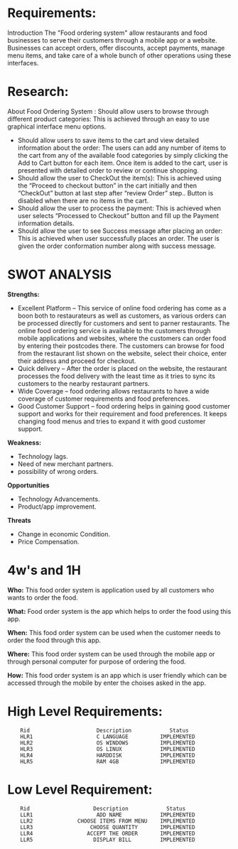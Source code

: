 # Requirements:

Introduction The "Food ordering system" allow restaurants and food businesses to serve their customers through a mobile app or a website. Businesses can accept orders, offer discounts, accept payments, manage menu items, and take care of a whole bunch of other operations using these interfaces.

# Research:

About Food Ordering System :
Should allow users to browse through different product categories: This is achieved through
an easy to use graphical interface menu options.
-  Should allow users to save items to the cart and view detailed information about the order:
The users can add any number of items to the cart from any of the available food categories by
simply clicking the Add to Cart button for each item. Once item is added to the cart, user is
presented with detailed order to review or continue shopping.
- Should allow the user to CheckOut the item(s): This is achieved using the “Proceed to checkout
button” in the cart initially and then “CheckOut” button at last step after “review Order” step..
Button is disabled when there are no items in the cart.
- Should allow the user to process the payment: This is achieved when user selects “Processed to
Checkout” button and fill up the Payment information details.
-  Should allow the user to see Success message after placing an order: This is achieved when
user successfully places an order. The user is given the order conformation number along with
success message.

# SWOT ANALYSIS

**Strengths:**
- Excellent Platform – This service of online food ordering has come as a boon both to restaurateurs as well as customers, as various orders can be processed directly for customers and sent to parner restaurants. The online food ordering service is available to the customers through mobile applications and websites, where the customers can order food by entering their postcodes there. The customers can browse for food from the restaurant list shown on the website, select their choice, enter their address and proceed for checkout.
- Quick delivery – After the order is placed on the website, the restaurant processes the food delivery with the least time as it tries to sync its customers to the nearby restaurant partners.
- Wide Coverage –  food ordering allows restaurants to have a wide coverage of customer requirements and food preferences.
- Good Customer Support –  food ordering helps in gaining good customer support and works for their requirement and food preferences. It keeps changing food menus and tries to expand it with good customer support.

 **Weakness:**
- Technology lags.
- Need of new merchant partners.
- possibility of wrong orders.

 **Opportunities**
- Technology Advancements.
- Product/app improvement.

**Threats**
- Change in economic Condition.
- Price Compensation.

# 4w's and 1H

**Who:**
This food order system is application used by all customers who wants to order the food.

**What:**
Food order system is the app which helps to order the food using this app.

**When:**
This food order system can be used when the customer needs to order the food through this app.

**Where:**
This food order system can be used through the mobile app or through personal computer for purpose of ordering the food.

**How:**
This food order system is an app which is user friendly which can be accessed through the mobile by enter the choises asked in the app.


#  High Level Requirements:

        Rid                     Description            Status
        HLR1                    C LANGUAGE          IMPLEMENTED
        HLR2                    OS WINDOWS          IMPLEMENTED
        HLR3                    OS LINUX            IMPLEMENTED
        HLR4                    HARDDISK            IMPLEMENTED
        HLR5                    RAM 4GB             IMPLEMENTED

#  Low Level Requirement:

        Rid                    Description            Status
        LLR1                    ADD NAME            IMPLEMENTED
        LLR2              CHOOSE ITEMS FROM MENU    IMPLEMENTED
        LLR3                  CHOOSE QUANTITY       IMPLEMENTED
        LLR4                 ACCEPT THE ORDER       IMPLEMENTED
        LLR5                   DISPLAY BILL         IMPLEMENTED
    








